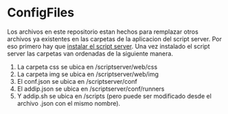 # ConfigFiles
Los archivos en este repositorio estan hechos para remplazar otros archivos ya existentes en las carpetas de la aplicacion del script server.
Por eso primero hay que [instalar el script server](https://github.com/bugy/script-server/wiki/Installing-on-virtualenv-(linux)).
Una vez instalado el script server las carpetas van ordenadas de la siguiente manera.
1. La carpeta css se ubica en /scriptserver/web/css
2. La carpeta img se ubica en /scriptserver/web/img
3. El conf.json se ubica en /scriptserver/conf
4. El addip.json se ubica en /scriptserver/conf/runners
5. Y addip.sh se ubica en /scripts (pero puede ser modificado desde el archivo .json con el mismo nombre).
